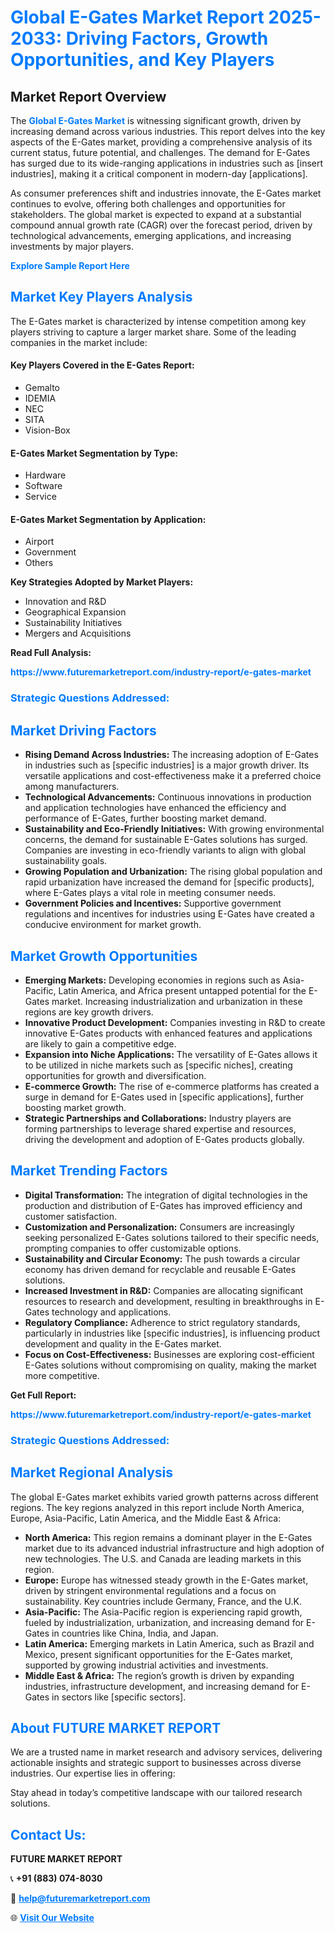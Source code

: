 <h1 style="color: #007BFF;">Global E-Gates Market Report 2025-2033: Driving Factors, Growth Opportunities, and Key Players</h1>

<section id="overview">
<h2>Market Report Overview</h2>
<p>The <a href="https://www.futuremarketreport.com/industry-report/e-gates-market" style="color: #007BFF; text-decoration: none;"><strong>Global E-Gates Market</strong></a> is witnessing significant growth, driven by increasing demand across various industries. This report delves into the key aspects of the E-Gates market, providing a comprehensive analysis of its current status, future potential, and challenges. The demand for E-Gates has surged due to its wide-ranging applications in industries such as [insert industries], making it a critical component in modern-day [applications].</p>
<p>As consumer preferences shift and industries innovate, the E-Gates market continues to evolve, offering both challenges and opportunities for stakeholders. The global market is expected to expand at a substantial compound annual growth rate (CAGR) over the forecast period, driven by technological advancements, emerging applications, and increasing investments by major players.</p>
</section>

<section id="overview">
<p><a href="https://www.futuremarketreport.com/request-sample/reportId=56887" style="color: #007BFF; text-decoration: none;"><strong>Explore Sample Report Here</strong></a></p>
</section>

<section id="key-players">
<h2 style="color: #007BFF;">Market Key Players Analysis</h2>
<p>The E-Gates market is characterized by intense competition among key players striving to capture a larger market share. Some of the leading companies in the market include:</p>
<h4>Key Players Covered in the E-Gates Report:</h4>
<ul><li>Gemalto</li><li>IDEMIA</li><li>NEC</li><li>SITA</li><li>Vision-Box</li></ul>
<h4>E-Gates Market Segmentation by Type:</h4>
<ul><li>Hardware</li><li>Software</li><li>Service</li></ul>

<h4>E-Gates Market Segmentation by Application:</h4>
<ul><li>Airport</li><li>Government</li><li>Others</li></ul>
<p><strong>Key Strategies Adopted by Market Players:</strong></p>
<ul>
<li>Innovation and R&D</li>
<li>Geographical Expansion</li>
<li>Sustainability Initiatives</li>
<li>Mergers and Acquisitions</li>
</ul>
</section>

<section>
<p><strong>Read Full Analysis: </strong></p><a href="https://www.futuremarketreport.com/industry-report/e-gates-market" style="color: #007BFF; text-decoration: none;"><strong>https://www.futuremarketreport.com/industry-report/e-gates-market</strong></a>
<h3 style="color: #007BFF;">Strategic Questions Addressed:</h3>
</section>

<section id="driving-factors">
<h2 style="color: #007BFF;">Market Driving Factors</h2>
<ul>
<li><strong>Rising Demand Across Industries:</strong> The increasing adoption of E-Gates in industries such as [specific industries] is a major growth driver. Its versatile applications and cost-effectiveness make it a preferred choice among manufacturers.</li>
<li><strong>Technological Advancements:</strong> Continuous innovations in production and application technologies have enhanced the efficiency and performance of E-Gates, further boosting market demand.</li>
<li><strong>Sustainability and Eco-Friendly Initiatives:</strong> With growing environmental concerns, the demand for sustainable E-Gates solutions has surged. Companies are investing in eco-friendly variants to align with global sustainability goals.</li>
<li><strong>Growing Population and Urbanization:</strong> The rising global population and rapid urbanization have increased the demand for [specific products], where E-Gates plays a vital role in meeting consumer needs.</li>
<li><strong>Government Policies and Incentives:</strong> Supportive government regulations and incentives for industries using E-Gates have created a conducive environment for market growth.</li>
</ul>
</section>

<section id="growth-opportunities">
<h2 style="color: #007BFF;">Market Growth Opportunities</h2>
<ul>
<li><strong>Emerging Markets:</strong> Developing economies in regions such as Asia-Pacific, Latin America, and Africa present untapped potential for the E-Gates market. Increasing industrialization and urbanization in these regions are key growth drivers.</li>
<li><strong>Innovative Product Development:</strong> Companies investing in R&D to create innovative E-Gates products with enhanced features and applications are likely to gain a competitive edge.</li>
<li><strong>Expansion into Niche Applications:</strong> The versatility of E-Gates allows it to be utilized in niche markets such as [specific niches], creating opportunities for growth and diversification.</li>
<li><strong>E-commerce Growth:</strong> The rise of e-commerce platforms has created a surge in demand for E-Gates used in [specific applications], further boosting market growth.</li>
<li><strong>Strategic Partnerships and Collaborations:</strong> Industry players are forming partnerships to leverage shared expertise and resources, driving the development and adoption of E-Gates products globally.</li>
</ul>
</section>

<section id="trending-factors">
<h2 style="color: #007BFF;">Market Trending Factors</h2>
<ul>
<li><strong>Digital Transformation:</strong> The integration of digital technologies in the production and distribution of E-Gates has improved efficiency and customer satisfaction.</li>
<li><strong>Customization and Personalization:</strong> Consumers are increasingly seeking personalized E-Gates solutions tailored to their specific needs, prompting companies to offer customizable options.</li>
<li><strong>Sustainability and Circular Economy:</strong> The push towards a circular economy has driven demand for recyclable and reusable E-Gates solutions.</li>
<li><strong>Increased Investment in R&D:</strong> Companies are allocating significant resources to research and development, resulting in breakthroughs in E-Gates technology and applications.</li>
<li><strong>Regulatory Compliance:</strong> Adherence to strict regulatory standards, particularly in industries like [specific industries], is influencing product development and quality in the E-Gates market.</li>
<li><strong>Focus on Cost-Effectiveness:</strong> Businesses are exploring cost-efficient E-Gates solutions without compromising on quality, making the market more competitive.</li>
</ul>
</section>

<section>
<p><strong>Get Full Report: </strong></p><a href="https://www.futuremarketreport.com/industry-report/e-gates-market" style="color: #007BFF; text-decoration: none;"><strong>https://www.futuremarketreport.com/industry-report/e-gates-market</strong></a>
<h3 style="color: #007BFF;">Strategic Questions Addressed:</h3>
</section>


<section id="regional-analysis">
<h2 style="color: #007BFF;">Market Regional Analysis</h2>
<p>The global E-Gates market exhibits varied growth patterns across different regions. The key regions analyzed in this report include North America, Europe, Asia-Pacific, Latin America, and the Middle East & Africa:</p>
<ul>
<li><strong>North America:</strong> This region remains a dominant player in the E-Gates market due to its advanced industrial infrastructure and high adoption of new technologies. The U.S. and Canada are leading markets in this region.</li>
<li><strong>Europe:</strong> Europe has witnessed steady growth in the E-Gates market, driven by stringent environmental regulations and a focus on sustainability. Key countries include Germany, France, and the U.K.</li>
<li><strong>Asia-Pacific:</strong> The Asia-Pacific region is experiencing rapid growth, fueled by industrialization, urbanization, and increasing demand for E-Gates in countries like China, India, and Japan.</li>
<li><strong>Latin America:</strong> Emerging markets in Latin America, such as Brazil and Mexico, present significant opportunities for the E-Gates market, supported by growing industrial activities and investments.</li>
<li><strong>Middle East & Africa:</strong> The region’s growth is driven by expanding industries, infrastructure development, and increasing demand for E-Gates in sectors like [specific sectors].</li>
</ul>
</section>

<footer>
<h2 style="color: #007BFF;">About FUTURE MARKET REPORT</h2>
<p>We are a trusted name in market research and advisory services, delivering actionable insights and strategic support to businesses across diverse industries. Our expertise lies in offering:</p>

<p>Stay ahead in today’s competitive landscape with our tailored research solutions.</p>

<h2 style="color: #007BFF;">Contact Us:</h2>
<p><strong>FUTURE MARKET REPORT</strong></p>
<p>📞 <strong>+91 (883) 074-8030</strong></p>
<p>📧 <strong><a href="mailto:help@futuremarketreport.com" style="color: #007BFF;">help@futuremarketreport.com</a></strong></p>
<p>🌐 <strong><a href="https://www.futuremarketreport.com/" style="color: #007BFF;">Visit Our Website</a></strong></p>
</footer>
